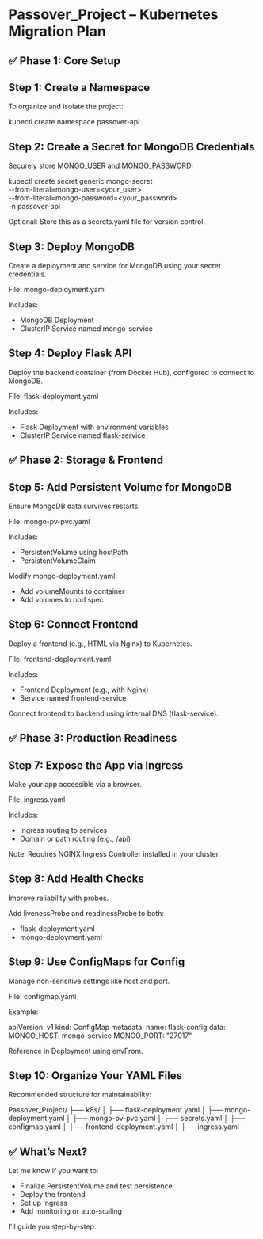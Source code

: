 Passover_Project – Kubernetes Migration Plan
============================================

✅ Phase 1: Core Setup
----------------------

Step 1: Create a Namespace
--------------------------
To organize and isolate the project:

kubectl create namespace passover-api

Step 2: Create a Secret for MongoDB Credentials
-----------------------------------------------
Securely store MONGO_USER and MONGO_PASSWORD:

kubectl create secret generic mongo-secret \
  --from-literal=mongo-user=<your_user> \
  --from-literal=mongo-password=<your_password> \
  -n passover-api

Optional: Store this as a secrets.yaml file for version control.

Step 3: Deploy MongoDB
----------------------
Create a deployment and service for MongoDB using your secret credentials.

File: mongo-deployment.yaml

Includes:
- MongoDB Deployment
- ClusterIP Service named mongo-service

Step 4: Deploy Flask API
------------------------
Deploy the backend container (from Docker Hub), configured to connect to MongoDB.

File: flask-deployment.yaml

Includes:
- Flask Deployment with environment variables
- ClusterIP Service named flask-service

✅ Phase 2: Storage & Frontend
------------------------------

Step 5: Add Persistent Volume for MongoDB
-----------------------------------------
Ensure MongoDB data survives restarts.

File: mongo-pv-pvc.yaml

Includes:
- PersistentVolume using hostPath
- PersistentVolumeClaim

Modify mongo-deployment.yaml:
- Add volumeMounts to container
- Add volumes to pod spec

Step 6: Connect Frontend
------------------------
Deploy a frontend (e.g., HTML via Nginx) to Kubernetes.

File: frontend-deployment.yaml

Includes:
- Frontend Deployment (e.g., with Nginx)
- Service named frontend-service

Connect frontend to backend using internal DNS (flask-service).

✅ Phase 3: Production Readiness
-------------------------------

Step 7: Expose the App via Ingress
----------------------------------
Make your app accessible via a browser.

File: ingress.yaml

Includes:
- Ingress routing to services
- Domain or path routing (e.g., /api)

Note: Requires NGINX Ingress Controller installed in your cluster.

Step 8: Add Health Checks
-------------------------
Improve reliability with probes.

Add livenessProbe and readinessProbe to both:
- flask-deployment.yaml
- mongo-deployment.yaml

Step 9: Use ConfigMaps for Config
---------------------------------
Manage non-sensitive settings like host and port.

File: configmap.yaml

Example:

apiVersion: v1
kind: ConfigMap
metadata:
  name: flask-config
data:
  MONGO_HOST: mongo-service
  MONGO_PORT: "27017"

Reference in Deployment using envFrom.

Step 10: Organize Your YAML Files
---------------------------------
Recommended structure for maintainability:

Passover_Project/
├── k8s/
│   ├── flask-deployment.yaml
│   ├── mongo-deployment.yaml
│   ├── mongo-pv-pvc.yaml
│   ├── secrets.yaml
│   ├── configmap.yaml
│   ├── frontend-deployment.yaml
│   ├── ingress.yaml

✅ What’s Next?
---------------
Let me know if you want to:
- Finalize PersistentVolume and test persistence
- Deploy the frontend
- Set up Ingress
- Add monitoring or auto-scaling

I'll guide you step-by-step.
